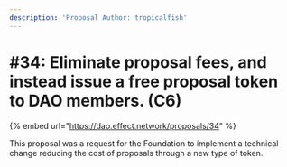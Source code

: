 ```yaml
---
description: 'Proposal Author: tropicalfish'
---
```


# #34: Eliminate proposal fees, and instead issue a free proposal token to DAO members. (C6)

{% embed url="https://dao.effect.network/proposals/34" %}

This proposal was a request for the Foundation to implement a technical change reducing the cost of proposals through a new type of token.&#x20;
